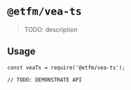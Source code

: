 # `@etfm/vea-ts`

> TODO: description

## Usage

```
const veaTs = require('@etfm/vea-ts');

// TODO: DEMONSTRATE API
```
